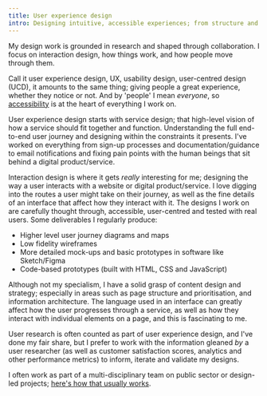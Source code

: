 ```yaml
---
title: User experience design
intro: Designing intuitive, accessible experiences; from structure and flow to interface detail, with a focus on interaction design and usability.
---
```


My design work is grounded in research and shaped through collaboration. I focus on interaction design, how things work, and how people move through them.

Call it user experience design, UX, usability design, user-centred design (UCD), it amounts to the same thing; giving people a great experience, whether they notice or not. And by 'people' I mean *everyone*, so [accessibility](/skills/accessibility) is at the heart of everything I work on.

User experience design starts with service design; that high-level vision of how a service should fit together and function. Understanding the full end-to-end user journey and designing within the constraints it presents. I've worked on everything from sign-up processes and documentation/guidance to email notifications and fixing pain points with the human beings that sit behind a digital product/service.

Interaction design is where it gets *really* interesting for me; designing the way a user interacts with a website or digital product/service. I love digging into the routes a user might take on their journey, as well as the fine details of an interface that affect how they interact with it. The designs I work on are carefully thought through, accessible, user-centred and tested with real users. Some deliverables I regularly produce:

- Higher level user journey diagrams and maps
- Low fidelity wireframes
- More detailed mock-ups and basic prototypes in software like Sketch/Figma
- Code-based prototypes (built with HTML, CSS and JavaScript)

Although not my specialism, I have a solid grasp of content design and strategy; especially in areas such as page structure and prioritisation, and information architecture. The language used in an interface can greatly affect how the user progresses through a service, as well as how they interact with individual elements on a page, and this is fascinating to me.

User research is often counted as part of user experience design, and I've done my fair share, but I prefer to work with the information gleaned *by* a user researcher (as well as customer satisfaction scores, analytics and other performance metrics) to inform, iterate and validate my designs.

I often work as part of a multi-disciplinary team on public sector or design-led projects; [here's how that usually works](/approaches/contracting).
